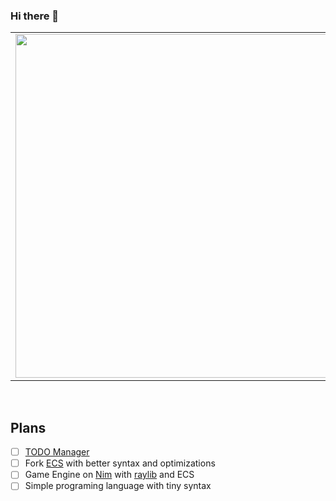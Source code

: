 ### Hi there 👋

<p align="center">
  <table border="0"  style="border: 0;">
  <tr>
      <td style="border: 0;"><img width="550px" align="left" src="https://github-readme-stats.vercel.app/api?username=timofffee&layout=compact&theme=radical&hide_border=true&hide_title=true&icon_color=5194f0&bg_color=0d1117" /></td>
      <td style="border: 0;"><img width="550px" src="https://github-readme-stats.vercel.app/api/top-langs/?username=timofffee&layout=compact&theme=radical&hide=php,html,python&hide_border=true&hide_title=true&icon_color=5194f0&bg_color=0d1117" /></td>
  </tr>   
</table>
</p>

<br />

## Plans
- [ ] [TODO Manager](https://github.com/HGRussian/todo)
- [ ] Fork [ECS](https://github.com/yglukhov/ecs) with better syntax and optimizations
- [ ] Game Engine on [Nim](https://github.com/nim-lang/Nim) with [raylib](https://github.com/Guevara-chan/Raylib-Forever) and ECS
- [ ] Simple programing language with tiny syntax
